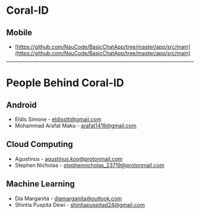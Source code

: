 # Coral-ID

## Mobile

- [https://github.com/NauCode/BasicChatApp/tree/master/app/src/main](https://github.com/NauCode/BasicChatApp/tree/master/app/src/main)

***

# People Behind Coral-ID
## Android
* Eldis Simone - eldisstti@gmail.com 
* Mohammad Arafat Maku - arafat1419@gmail.com 
## Cloud Computing
* Agustinus - agustinus.koo@protonmail.com
* Stephen Nicholas - stephennicholas_23719@protonmail.com 
## Machine Learning
* Dia Marganita - diamarganita@outlook.com
* Shintia Puspita Dewi - shintiapuspitad24@gmail.com 
